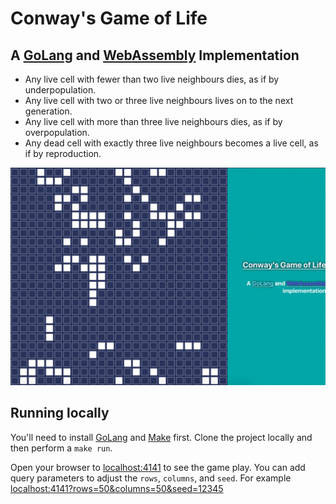 # Conway's Game of Life
## A [GoLang](https://golang.org/) and [WebAssembly](https://webassembly.org/) Implementation

* Any live cell with fewer than two live neighbours dies, as if by underpopulation.
* Any live cell with two or three live neighbours lives on to the next generation.
* Any live cell with more than three live neighbours dies, as if by overpopulation.
* Any dead cell with exactly three live neighbours becomes a live cell, as if by reproduction.

![Game of Life](game.gif)

## Running locally
You'll need to install [GoLang](https://golang.org/) and [Make](https://en.wikipedia.org/wiki/Make_%28software%29) first. Clone the project locally and then perform a `make run`.

Open your browser to [localhost:4141](http://localhost:4141) to see the game play. You can add query parameters to adjust the `rows`, `columns`, and `seed`. For example [localhost:4141?rows=50&columns=50&seed=12345](http://localhost:4141?rows=50&columns=50&seed=12345)